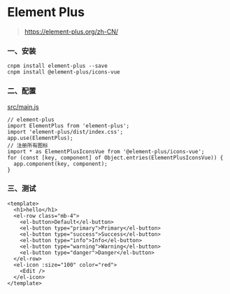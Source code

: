 # Element Plus

> https://element-plus.org/zh-CN/

### 一、安装

```shell
cnpm install element-plus --save
cnpm install @element-plus/icons-vue
```

### 二、配置

[src/main.js](../src/main.js)

```
// element-plus
import ElementPlus from 'element-plus';
import 'element-plus/dist/index.css';
app.use(ElementPlus);
// 注册所有图标
import * as ElementPlusIconsVue from '@element-plus/icons-vue';
for (const [key, component] of Object.entries(ElementPlusIconsVue)) {
  app.component(key, component);
}
```

### 三、测试

```
<template>
  <h1>hello</h1>
  <el-row class="mb-4">
    <el-button>Default</el-button>
    <el-button type="primary">Primary</el-button>
    <el-button type="success">Success</el-button>
    <el-button type="info">Info</el-button>
    <el-button type="warning">Warning</el-button>
    <el-button type="danger">Danger</el-button>
  </el-row>
  <el-icon :size="100" color="red">
    <Edit />
  </el-icon>
</template>
```
